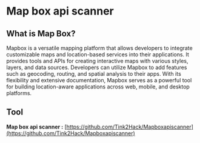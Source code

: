 # **Map box api scanner**

## **What is Map Box?** ##
Mapbox is a versatile mapping platform that allows developers to integrate customizable maps and location-based services into their applications. It provides tools and APIs for creating interactive maps with various styles, layers, and data sources. Developers can utilize Mapbox to add features such as geocoding, routing, and spatial analysis to their apps. With its flexibility and extensive documentation, Mapbox serves as a powerful tool for building location-aware applications across web, mobile, and desktop platforms.

## **Tool** ##
**Map box api scanner :** [https://github.com/Tink2Hack/Mapboxapiscanner](https://github.com/Tink2Hack/Mapboxapiscanner)